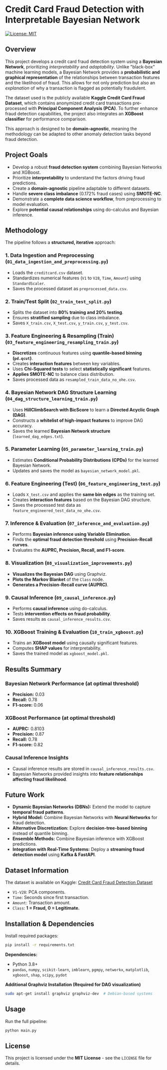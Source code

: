 # Credit Card Fraud Detection with Interpretable Bayesian Network

[![License: MIT](https://img.shields.io/badge/License-MIT-yellow.svg)](https://opensource.org/licenses/MIT)

## Overview

This project develops a credit card fraud detection system using a **Bayesian Network**, prioritizing *interpretability* and *adaptability*. Unlike "black-box" machine learning models, a Bayesian Network provides a **probabilistic and graphical representation** of the relationships between transaction features and the likelihood of fraud. This allows for not only prediction but also an *explanation* of why a transaction is flagged as potentially fraudulent.

The dataset used is the publicly available **Kaggle Credit Card Fraud Dataset**, which contains anonymized credit card transactions pre-processed with **Principal Component Analysis (PCA)**. To further enhance fraud detection capabilities, the project also integrates an **XGBoost classifier** for performance comparison.

This approach is designed to be **domain-agnostic**, meaning the methodology can be adapted to other anomaly detection tasks beyond fraud detection.

## Project Goals

- Develop a robust **fraud detection system** combining Bayesian Networks and XGBoost.
- Prioritize **interpretability** to understand the factors driving fraud predictions.
- Create a **domain-agnostic** pipeline adaptable to different datasets.
- Handle **severe class imbalance** (0.172% fraud cases) using **SMOTE-NC**.
- Demonstrate a **complete data science workflow**, from preprocessing to model evaluation.
- Explore **potential causal relationships** using do-calculus and Bayesian inference.

## Methodology

The pipeline follows a **structured, iterative** approach:

### **1. Data Ingestion and Preprocessing (`01_data_ingestion_and_preprocessing.py`)**
- Loads the `creditcard.csv` dataset.
- Standardizes numerical features (`V1` to `V28`, `Time`, `Amount`) using `StandardScaler`.
- Saves the processed dataset as `preprocessed_data.csv`.

### **2. Train/Test Split (`02_train_test_split.py`)**
- Splits the dataset into **80% training and 20% testing**.
- Ensures **stratified sampling** due to class imbalance.
- Saves `X_train.csv`, `X_test.csv`, `y_train.csv`, `y_test.csv`.

### **3. Feature Engineering & Resampling (Train) (`03_feature_engineering_resampling_train.py`)**
- **Discretizes** continuous features using **quantile-based binning (`pd.qcut`)**.
- Creates **interaction features** between key variables.
- Uses **Chi-Squared tests** to select **statistically significant** features.
- **Applies SMOTE-NC** to balance class distribution.
- Saves processed data as `resampled_train_data_no_ohe.csv`.

### **4. Bayesian Network DAG Structure Learning (`04_dag_structure_learning_train.py`)**
- Uses **HillClimbSearch with BicScore** to learn a **Directed Acyclic Graph (DAG)**.
- Constructs a **whitelist of high-impact features** to improve DAG accuracy.
- Saves the learned **Bayesian Network structure** (`learned_dag_edges.txt`).

### **5. Parameter Learning (`05_parameter_learning_train.py`)**
- Estimates **Conditional Probability Distributions (CPDs)** for the learned Bayesian Network.
- Updates and saves the model as `bayesian_network_model.pkl`.

### **6. Feature Engineering (Test) (`06_feature_engineering_test.py`)**
- Loads `X_test.csv` and applies the **same bin edges** as the training set.
- Creates **interaction features** based on the Bayesian DAG structure.
- Saves the processed test data as `feature_engineered_test_data_no_ohe.csv`.

### **7. Inference & Evaluation (`07_inference_and_evaluation.py`)**
- Performs **Bayesian inference using Variable Elimination**.
- Finds the **optimal fraud detection threshold** using **Precision-Recall curves**.
- Evaluates the **AUPRC, Precision, Recall, and F1-score**.

### **8. Visualization (`08_visualization_improvements.py`)**
- **Visualizes the Bayesian DAG** using Graphviz.
- **Plots the Markov Blanket** of the `Class` node.
- **Generates a Precision-Recall curve (AUPRC)**.

### **9. Causal Inference (`09_causal_inference.py`)**
- Performs **causal inference** using do-calculus.
- Tests **intervention effects on fraud probability**.
- Saves results as `causal_inference_results.csv`.

### **10. XGBoost Training & Evaluation (`10_train_xgboost.py`)**
- Trains an **XGBoost model** using causally significant features.
- Computes **SHAP values** for interpretability.
- Saves the trained model as `xgboost_model.pkl`.

## Results Summary

### **Bayesian Network Performance (at optimal threshold)**
- **Precision:** 0.03
- **Recall:** 0.78
- **F1-score:** 0.06

### **XGBoost Performance (at optimal threshold)**
- **AUPRC:** 0.8103
- **Precision:** 0.87
- **Recall:** 0.78
- **F1-score:** 0.82

### **Causal Inference Insights**
- Causal inference results are stored in `causal_inference_results.csv`.
- Bayesian Networks provided insights into **feature relationships affecting fraud likelihood**.

## Future Work

- **Dynamic Bayesian Networks (DBNs):** Extend the model to capture **temporal fraud patterns**.
- **Hybrid Model:** Combine Bayesian Networks with **Neural Networks** for fraud detection.
- **Alternative Discretization:** Explore **decision-tree-based binning** instead of quantile binning.
- **Ensemble Methods:** Combine Bayesian inference with XGBoost predictions.
- **Integration with Real-Time Systems:** Deploy a **streaming fraud detection model** using **Kafka & FastAPI**.

## Dataset Information

The dataset is available on Kaggle: [Credit Card Fraud Detection Dataset](https://www.kaggle.com/datasets/mlg-ulb/creditcardfraud)

- `V1-V28`: PCA components.
- `Time`: Seconds since first transaction.
- `Amount`: Transaction amount.
- `Class`: **1 = Fraud, 0 = Legitimate.**

## Installation & Dependencies

Install required packages:
```bash
pip install -r requirements.txt
```

**Dependencies:**
- Python 3.8+
- `pandas`, `numpy`, `scikit-learn`, `imblearn`, `pgmpy`, `networkx`, `matplotlib`, `xgboost`, `shap`, `scipy`, `pydot`

**Additional Graphviz Installation (Required for DAG visualization)**
```bash
sudo apt-get install graphviz graphviz-dev  # Debian-based systems
```

## Usage

Run the full pipeline:
```bash
python main.py
```

## License

This project is licensed under the **MIT License** - see the `LICENSE` file for details.

